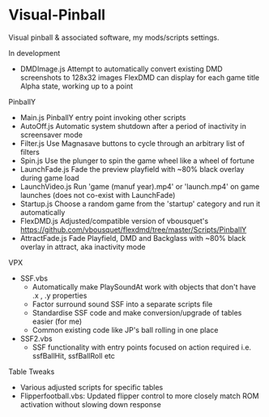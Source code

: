# Visual-Pinball
Visual pinball & associated software, my mods/scripts settings.

In development
  - DMDImage.js     Attempt to automatically convert existing DMD screenshots to 128x32 images FlexDMD can display for each game title
                    Alpha state, working up to a point                    


PinballY
  - Main.js         PinballY entry point invoking other scripts
  - AutoOff.js      Automatic system shutdown after a period of inactivity in screensaver mode
  - Filter.js       Use Magnasave buttons to cycle through an arbitrary list of filters
  - Spin.js         Use the plunger to spin the game wheel like a wheel of fortune
  - LaunchFade.js   Fade the preview playfield with ~80% black overlay during game load
  - LaunchVideo.js  Run 'game (manuf year).mp4' or 'launch.mp4' on game launches (does not co-exist with LaunchFade)
  - Startup.js      Choose a random game from the 'startup' category and run it automatically
  - FlexDMD.js      Adjusted/compatible version of vbousquet's https://github.com/vbousquet/flexdmd/tree/master/Scripts/PinballY
  - AttractFade.js  Fade Playfield, DMD and Backglass with ~80% black overlay in attract, aka inactivity mode 


VPX
  - SSF.vbs
    - Automatically make PlaySoundAt work with objects that don't have .x , .y properties
    - Factor surround sound SSF into a separate scripts file
    - Standardise SSF code and make conversion/upgrade of tables easier (for me) 
    - Common existing code like JP's ball rolling in one place  
  - SSF2.vbs
    - SSF functionality with entry points focused on action required i.e. ssfBallHit, ssfBallRoll etc

Table Tweaks
  - Various adjusted scripts for specific tables
  - Flipperfootball.vbs: Updated flipper control to more closely match ROM activation without slowing down response
